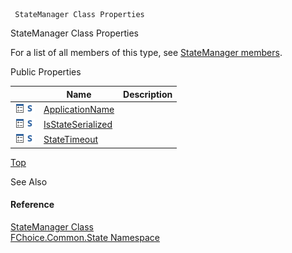﻿     StateManager Class Properties                                                   

StateManager Class Properties

For a list of all members of this type, see [StateManager members](FChoice.Common~FChoice.Common.State.StateManager_members.md).

Public Properties

|   | Name | Description |
| --- | --- | --- |
| ![Public Property](dotnetimages/publicProperty.png)![static (Shared in Visual Basic)](dotnetimages/static.png) | [ApplicationName](FChoice.Common~FChoice.Common.State.StateManager~ApplicationName.md) |   |
| ![Public Property](dotnetimages/publicProperty.png)![static (Shared in Visual Basic)](dotnetimages/static.png) | [IsStateSerialized](FChoice.Common~FChoice.Common.State.StateManager~IsStateSerialized.md) |   |
| ![Public Property](dotnetimages/publicProperty.png)![static (Shared in Visual Basic)](dotnetimages/static.png) | [StateTimeout](FChoice.Common~FChoice.Common.State.StateManager~StateTimeout.md) |   |

[Top](#top)

See Also

#### Reference

[StateManager Class](FChoice.Common~FChoice.Common.State.StateManager.md)  
[FChoice.Common.State Namespace](FChoice.Common~FChoice.Common.State_namespace.md)